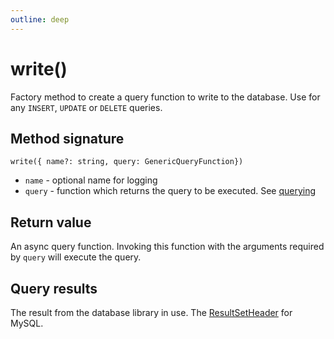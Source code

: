 ```yaml
---
outline: deep
---
```


# write()

Factory method to create a query function to write to the database. Use for any `INSERT`, `UPDATE` or `DELETE` queries.

## Method signature

`write({ name?: string, query: GenericQueryFunction})`

- `name` - optional name for logging
- `query` - function which returns the query to be executed. See [querying](/querying.html#query)

## Return value

An async query function. Invoking this function with the arguments required by `query`
will execute the query.

## Query results

The result from the database library in use. The [ResultSetHeader](https://sidorares.github.io/node-mysql2/docs/documentation/typescript-examples#resultsetheader) for MySQL.
